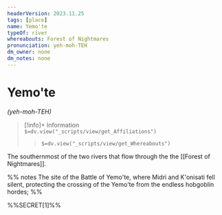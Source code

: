 ```yaml
---
headerVersion: 2023.11.25
tags: [place]
name: Yemo'te
typeOf: river
whereabouts: Forest of Nightmares
pronunciation: yeh-moh-TEH
dm_owner: none
dm_notes: none
---
```

# Yemo'te
*(yeh-moh-TEH)*
>[!info]+ Information  
> `$=dv.view("_scripts/view/get_Affiliations")`  
>> `$=dv.view("_scripts/view/get_Whereabouts")`

The southernmost of the two rivers that flow through the the [[Forest of Nightmares]]. 

%% notes
The site of the Battle of Yemo'te, where Midri and K'onisati fell silent, protecting the crossing of the Yemo'te from the endless hobgoblin hordes;
%%

%%SECRET[1]%%
